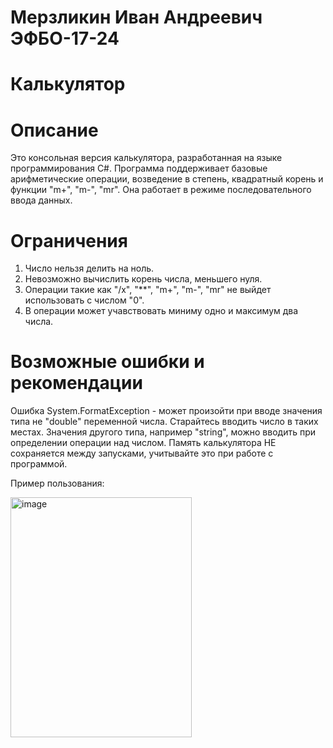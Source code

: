 # Мерзликин Иван Андреевич ЭФБО-17-24
# Калькулятор
# Описание
Это консольная версия калькулятора, разработанная на языке программирования C#. Программа поддерживает базовые арифметические операции, возведение в степень, квадратный корень и функции "m+", "m-", "mr". Она работает в режиме последовательного ввода данных.
# Ограничения
1. Число нельзя делить на ноль.
2. Невозможно вычислить корень числа, меньшего нуля.
3. Операции такие как "/x", "**", "m+", "m-", "mr" не выйдет использовать с числом "0".
4. В операции может учавствовать миниму одно и максимум два числа.
# Возможные ошибки и рекомендации
Ошибка System.FormatException - может произойти при вводе значения типа не "double" переменной числа. Старайтесь вводить число в таких местах. Значения другого типа, например "string", можно вводить при определении операции над числом.
Память калькулятора НЕ сохраняется между запусками, учитывайте это при работе с программой.

Пример пользования:

<img width="290" height="384" alt="image" src="https://github.com/user-attachments/assets/dc169e75-9ade-43cd-94e8-c4316ab80b0f" />
